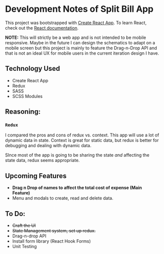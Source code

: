 # Development Notes of Split Bill App
This project was bootstrapped with [Create React App](https://github.com/facebook/create-react-app).
To learn React, check out the [React documentation](https://reactjs.org/).

**NOTE:** 
This will strictly be a web app and is not intended to be mobile responsive. Maybe in the future I can design the schematics to adapt on a mobile screen but this project is mainly to feature the Drag-n-Drop API and that is not an ideal UX for mobile users in the current iteration design I have.


## Technology Used
- Create React App
- Redux
- SASS
- SCSS Modules

## Reasoning:
### `Redux`
I compared the pros and cons of redux vs. context. This app will use a lot
of dynamic data in state. Context is great for static data, but redux is
better for debugging and dealing with dynamic data.

SInce most of the app is going to be sharing the state *and* affecting the state data, redux seems appropriate.


## Upcoming Features
- **Drag n Drop of names to affect the total cost of expense (Main Feature)**
- Menu and modals to create, read and delete data.
  
## To Do:
- <s>Craft the UI</s>
- <s>State Management system, set up redux.</s>
- Drag-n-drop API
- Install form library (React Hook Forms)
- Unit Testing